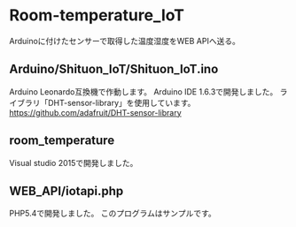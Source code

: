 Room-temperature_IoT
============
Arduinoに付けたセンサーで取得した温度湿度をWEB APIへ送る。


Arduino/Shituon_IoT/Shituon_IoT.ino
-----------
Arduino Leonardo互換機で作動します。
Arduino IDE 1.6.3で開発しました。
ライブラリ「DHT-sensor-library」を使用しています。
https://github.com/adafruit/DHT-sensor-library

room_temperature
-----------
Visual studio 2015で開発しました。

WEB_API/iotapi.php
-----------
PHP5.4で開発しました。
このプログラムはサンプルです。
